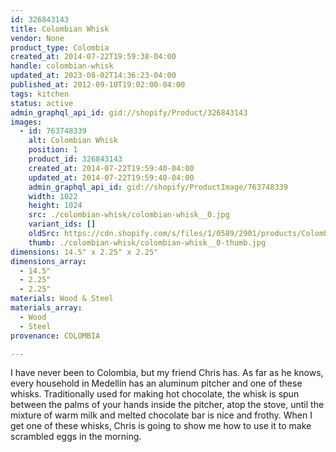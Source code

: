 ```yaml
---
id: 326843143
title: Colombian Whisk
vendor: None
product_type: Colombia
created_at: 2014-07-22T19:59:38-04:00
handle: colombian-whisk
updated_at: 2023-08-02T14:36:23-04:00
published_at: 2012-09-10T19:02:00-04:00
tags: kitchen
status: active
admin_graphql_api_id: gid://shopify/Product/326843143
images:
  - id: 763748339
    alt: Colombian Whisk
    position: 1
    product_id: 326843143
    created_at: 2014-07-22T19:59:40-04:00
    updated_at: 2014-07-22T19:59:40-04:00
    admin_graphql_api_id: gid://shopify/ProductImage/763748339
    width: 1022
    height: 1024
    src: ./colombian-whisk/colombian-whisk__0.jpg
    variant_ids: []
    oldSrc: https://cdn.shopify.com/s/files/1/0589/2901/products/Colombian_Whisk-1887905802-O.jpeg?v=1406073580
    thumb: ./colombian-whisk/colombian-whisk__0-thumb.jpg
dimensions: 14.5" x 2.25" x 2.25"
dimensions_array:
  - 14.5"
  - 2.25"
  - 2.25"
materials: Wood & Steel
materials_array:
  - Wood
  - Steel
provenance: COLOMBIA

---
```


I have never been to Colombia, but my friend Chris has. As far as he knows, every household in Medellín has an aluminum pitcher and one of these whisks. Traditionally used for making hot chocolate, the whisk is spun between the palms of your hands inside the pitcher, atop the stove, until the mixture of warm milk and melted chocolate bar is nice and frothy. When I get one of these whisks, Chris is going to show me how to use it to make scrambled eggs in the morning.